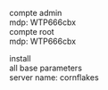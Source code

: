 compte admin  
mdp: WTP666cbx  
compte root  
mdp: WTP666cbx  

install  
all base parameters  
server name: cornflakes